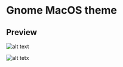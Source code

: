 # Gnome MacOS theme

## Preview  

![alt text](https://1.bp.blogspot.com/-248OrQXQj0U/X3720HX7xTI/AAAAAAAAEyo/qn6SSsft67ctFk9XkzitbQqssVFDE1w4ACLcBGAsYHQ/s1437/whitesur-light.png)

![alt tetx](https://www.ubuntufree.com/wp-content/uploads/2021/02/hd-preview.png)